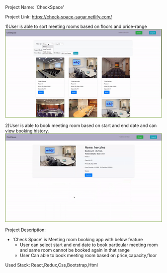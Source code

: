 Project Name: 'CheckSpace'

Project Link: https://check-space-sagar.netlify.com/

1)User is able to sort meeting rooms based on floors and price-range
![Checklist-feature-1](./public/animations/check1.gif)

2)User is able to book meeting room based on start and end date and can view booking history.
![Checklist-feature-2](./public/animations/check2.gif)

Project Description:
- 'Check Space' is Meeting room booking app with below feature
    - User can select start and end date to book particular meeting room and same room cannot be booked again in that range
    - User Can able to book meeting room based on price,capacity,floor

Used Stack: React,Redux,Css,Bootstrap,Html
